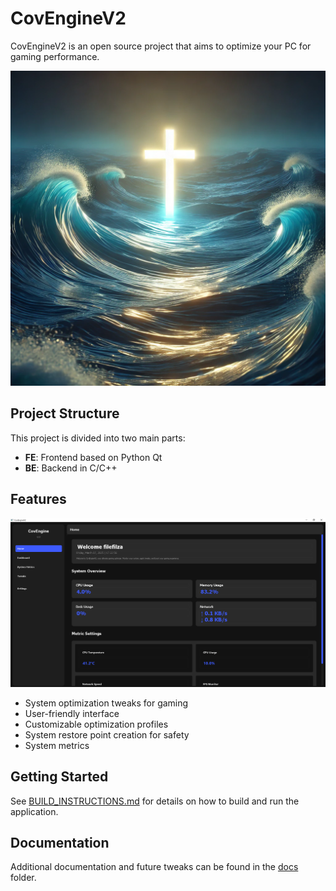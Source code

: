 # CovEngineV2

CovEngineV2 is an open source project that aims to optimize your PC for gaming performance.

![CovEngineV2 Screenshot](./image%20(2).png)

## Project Structure

This project is divided into two main parts:

- **FE**: Frontend based on Python Qt
- **BE**: Backend in C/C++

## Features

![CovEngineV2 Screenshot](./image.png)

- System optimization tweaks for gaming
- User-friendly interface
- Customizable optimization profiles
- System restore point creation for safety
- System metrics

## Getting Started

See [BUILD_INSTRUCTIONS.md](./BUILD_INSTRUCTIONS.md) for details on how to build and run the application.

## Documentation

Additional documentation and future tweaks can be found in the [docs](./docs) folder. 
